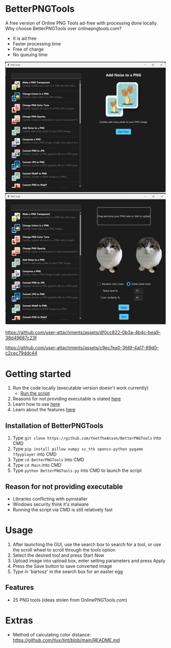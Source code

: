 # BetterPNGTools
A free version of Online PNG Tools ad-free with processing done locally.
Why choose BetterPNGTools over onlinepngtools.com?
- It is ad free
- Faster processing time
- Free of charge
- No queuing time

![BetterPNGTools](https://github.com/YeetTheAnson/BetterPNGTools/raw/main/1.png)
![BetterPNGTools](https://github.com/YeetTheAnson/BetterPNGTools/raw/main/2.png)

https://github.com/user-attachments/assets/df0cc822-0b3a-4b4c-bea9-38d49687c23f

https://github.com/user-attachments/assets/c9ec7ea0-3fd9-4a17-89d0-c2cec79ddc44


# Getting started

1. Run the code locally (executable version doesn't work currently)
    - [Run the script](#installation-of-betterpngtools)
2. Reasons for not providing executable is stated [here](#reason-for-not-providing-executable)
3. Learn how to use [here](#usage)
4. Learn about the features [here](#features)


## Installation of BetterPNGTools

1. Type ```git clone https://github.com/YeetTheAnson/BetterPNGTools``` into CMD
2. Type ```pip install pillow numpy sv_ttk opencv-python pygame ffpyplayer``` into CMD
3. Type ```cd BetterPNGTools``` into CMD
4. Type ```cd Main``` into CMD
5. Type ```python BetterPNGTools.py``` into CMD to launch the script


## Reason for not providing executable

- Libraries conflicting with pyinstaller
- Windows security think it's malware
- Running the script via CMD is still relatively fast

# Usage

1. After launching the GUI, use the search box to search for a tool, or use the scroll wheel to scroll through the tools option
2. Select the desired tool and press Start Now
3. Upload image into upload box, enter setting parameters and press Apply
4. Press the Save button to save converted image
5. Type in 'bartosz' in the search box for an easter egg

## Features
- 25 PNG tools (ideas stolen from OnlinePNGTools.com)

# Extras
- Method of calculating color distance: https://github.com/tlux/tint/blob/main/README.md
